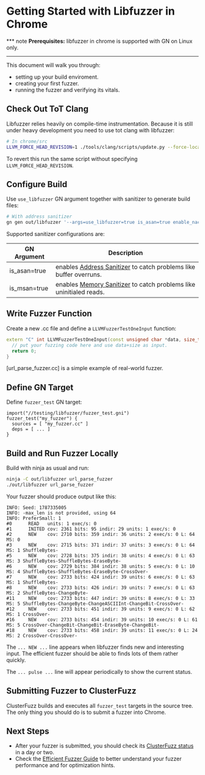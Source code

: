 # Getting Started with Libfuzzer in Chrome

*** note
**Prerequisites:** libfuzzer in chrome is supported with GN on Linux only. 
***

This document will walk you through:

* setting up your build enviroment.
* creating your first fuzzer.
* running the fuzzer and verifying its vitals.

## Check Out ToT Clang

Libfuzzer relies heavily on compile-time instrumentation. Because it is still
under heavy development you need to use tot clang with libfuzzer:

```bash
# In chrome/src
LLVM_FORCE_HEAD_REVISION=1 ./tools/clang/scripts/update.py --force-local-build --without-android
```

To revert this run the same script without specifying `LLVM_FORCE_HEAD_REVISION`.

## Configure Build

Use `use_libfuzzer` GN argument together with sanitizer to generate build files:

```bash
# With address sanitizer
gn gen out/libfuzzer '--args=use_libfuzzer=true is_asan=true enable_nacl=false' --check
```

Supported sanitizer configurations are:

| GN Argument | Description |
|--------------|----|
| is_asan=true | enables [Address Sanitizer] to catch problems like buffer overruns. |
| is_msan=true | enables [Memory Sanitizer] to catch problems like uninitialed reads. |


## Write Fuzzer Function

Create a new .cc file and define a `LLVMFuzzerTestOneInput` function:

```cpp
extern "C" int LLVMFuzzerTestOneInput(const unsigned char *data, size_t size) {
  // put your fuzzing code here and use data+size as input.
  return 0;
}
```

[url_parse_fuzzer.cc] is a simple example of real-world fuzzer.

## Define GN Target

Define `fuzzer_test` GN target:

```
import("//testing/libfuzzer/fuzzer_test.gni")
fuzzer_test("my_fuzzer") {
  sources = [ "my_fuzzer.cc" ]
  deps = [ ... ]
}
```

## Build and Run Fuzzer Locally

Build with ninja as usual and run:

```bash
ninja -C out/libfuzzer url_parse_fuzzer
./out/libfuzzer url_parse_fuzzer
```

Your fuzzer should produce output like this:

```
INFO: Seed: 1787335005
INFO: -max_len is not provided, using 64
INFO: PreferSmall: 1
#0      READ   units: 1 exec/s: 0
#1      INITED cov: 2361 bits: 95 indir: 29 units: 1 exec/s: 0
#2      NEW    cov: 2710 bits: 359 indir: 36 units: 2 exec/s: 0 L: 64 MS: 0 
#3      NEW    cov: 2715 bits: 371 indir: 37 units: 3 exec/s: 0 L: 64 MS: 1 ShuffleBytes-
#5      NEW    cov: 2728 bits: 375 indir: 38 units: 4 exec/s: 0 L: 63 MS: 3 ShuffleBytes-ShuffleBytes-EraseByte-
#6      NEW    cov: 2729 bits: 384 indir: 38 units: 5 exec/s: 0 L: 10 MS: 4 ShuffleBytes-ShuffleBytes-EraseByte-CrossOver-
#7      NEW    cov: 2733 bits: 424 indir: 39 units: 6 exec/s: 0 L: 63 MS: 1 ShuffleBytes-
#8      NEW    cov: 2733 bits: 426 indir: 39 units: 7 exec/s: 0 L: 63 MS: 2 ShuffleBytes-ChangeByte-
#11     NEW    cov: 2733 bits: 447 indir: 39 units: 8 exec/s: 0 L: 33 MS: 5 ShuffleBytes-ChangeByte-ChangeASCIIInt-ChangeBit-CrossOver-
#12     NEW    cov: 2733 bits: 451 indir: 39 units: 9 exec/s: 0 L: 62 MS: 1 CrossOver-
#16     NEW    cov: 2733 bits: 454 indir: 39 units: 10 exec/s: 0 L: 61 MS: 5 CrossOver-ChangeBit-ChangeBit-EraseByte-ChangeBit-
#18     NEW    cov: 2733 bits: 458 indir: 39 units: 11 exec/s: 0 L: 24 MS: 2 CrossOver-CrossOver-
```

The `... NEW ...` line appears when libfuzzer finds new and interesting input. The 
efficient fuzzer should be able to finds lots of them rather quickly.

The `... pulse ...` line will appear periodically to show the current status.


## Submitting Fuzzer to ClusterFuzz

ClusterFuzz builds and executes all `fuzzer_test` targets in the source tree.
The only thing you should do is to submit a fuzzer into Chrome.

## Next Steps

* After your fuzzer is submitted, you should check its [ClusterFuzz status] in
a day or two.
* Check the [Efficient Fuzzer Guide] to better understand your fuzzer
performance and for optimization hints.


[Address Sanitizer]: http://clang.llvm.org/docs/AddressSanitizer.html
[Memory Sanitizer]: http://clang.llvm.org/docs/MemorySanitizer.html
[url_parser_fuzzer.cc]: https://code.google.com/p/chromium/codesearch#chromium/src/testing/libfuzzer/fuzzers/url_parse_fuzzer.cc
[ClusterFuzz status]: clusterfuzz.md#Fuzzer-Status
[Efficient Fuzzer Guide]: efficient_fuzzer.md
